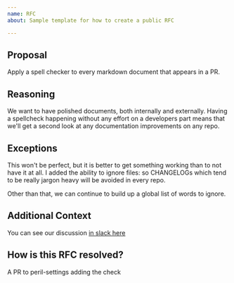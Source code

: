 ```yaml
---
name: RFC
about: Sample template for how to create a public RFC

---
```


<!-- Read the docs about [how to write an RFC at Artsy](https://github.com/artsy/README/blob/43c400d81ff9fee7276c3dd934de26b985da362f/playbooks/rfcs.md) before starting an RFC.
 -->
 
## Proposal

Apply a spell checker to every markdown document that appears in a PR.

## Reasoning

We want to have polished documents, both internally and externally. Having a spellcheck
happening without any effort on a developers part means that we'll get a second look at
any documentation improvements on any repo.

## Exceptions

This won't be perfect, but it is better to get something working than to not have it at all.
I added the ability to ignore files: so CHANGELOGs which tend to be really jargon heavy will
be avoided in every repo.

Other than that, we can continue to build up a global list of words to ignore.

## Additional Context

You can see our discussion [in slack here](/link/to/slack.com)

## How is this RFC resolved?

A PR to peril-settings adding the check

<!-- 
Things to do after you create the RFC: 
 
- Publicise it. Post it on the different slack dev channels, talk about it in meetings, etc.
- Wait for some time to make sure as many people as possible have seen it and collect feedback
- Not everyone has to interact. A lack of response is assumed to be positive indifference.

Once the RFC is ready to be resolved, feel free to copy the resolution template that can be found [here](https://github.com/artsy/README/blob/43c400d81ff9fee7276c3dd934de26b985da362f/playbooks/rfcs.md#resolution)
post it as the last comment, if you want also post it on the bottom of RFC and close the issue.
-->
